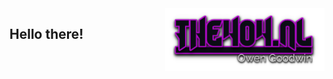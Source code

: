 <img align=right height="100" src="https://github.com/the404devs/the404devs/blob/master/404.png">

## Hello there!
